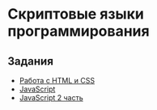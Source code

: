 # Скриптовые языки программирования

## Задания

* [Работа с HTML и CSS](work1/README.md)
* [JavaScript](work2/README.md)
* [JavaScript 2 часть](work3/README.md)